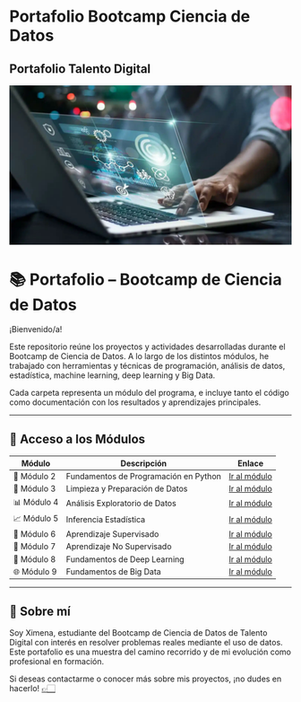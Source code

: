 # Portafolio Bootcamp Ciencia de Datos
## Portafolio Talento Digital

[![Ximena](Images/imagen1.jpg)](https://youtu.be/64EgEWkWrM0)
 



# 📚 Portafolio – Bootcamp de Ciencia de Datos

¡Bienvenido/a!

Este repositorio reúne los proyectos y actividades desarrolladas durante el Bootcamp de Ciencia de Datos. A lo largo de los distintos módulos, he trabajado con herramientas y técnicas de programación, análisis de datos, estadística, machine learning, deep learning y Big Data.

Cada carpeta representa un módulo del programa, e incluye tanto el código como documentación con los resultados y aprendizajes principales.

---

## 📁 Acceso a los Módulos

| Módulo | Descripción | Enlace |
|--------|-------------|--------|
| 🧱 Módulo 2 | Fundamentos de Programación en Python | [Ir al módulo](https://github.com/AncorethaX/Portafoliobasedatos/tree/main/M2) |
| 🧹 Módulo 3 | Limpieza y Preparación de Datos | [Ir al módulo](https://github.com/AncorethaX/Portafoliobasedatos/tree/main/M3) |
| 📊 Módulo 4 | Análisis Exploratorio de Datos | [Ir al módulo]([./Modulo4](https://github.com/AncorethaX/Portafoliobasedatos/tree/main/M4)) |
| 📈 Módulo 5 | Inferencia Estadística | [Ir al módulo]([./Modulo5](https://github.com/AncorethaX/Portafoliobasedatos/tree/main/M5)) |
| 🤖 Módulo 6 | Aprendizaje Supervisado | [Ir al módulo]([./Modulo6](https://github.com/AncorethaX/Portafoliobasedatos/tree/main/M6)) |
| 🧬 Módulo 7 | Aprendizaje No Supervisado | [Ir al módulo]([./Modulo7](https://github.com/AncorethaX/Portafoliobasedatos/tree/main/M7)) |
| 🧠 Módulo 8 | Fundamentos de Deep Learning | [Ir al módulo]([./Modulo8](https://github.com/AncorethaX/Portafoliobasedatos/tree/main/M8)) |
| 🌐 Módulo 9 | Fundamentos de Big Data | [Ir al módulo]([./Modulo9](https://github.com/AncorethaX/Portafoliobasedatos/tree/main/M9)) |

---

## 📌 Sobre mí

Soy Ximena, estudiante del Bootcamp de Ciencia de Datos de Talento Digital con interés en resolver problemas reales mediante el uso de datos. Este portafolio es una muestra del camino recorrido y de mi evolución como profesional en formación.

Si deseas contactarme o conocer más sobre mis proyectos, ¡no dudes en hacerlo! [👉🏻](https://ancorethax.github.io/Portafoliobasedatos/) 


